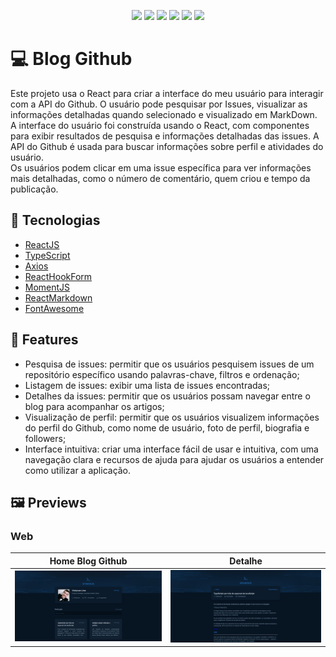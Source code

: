 <p align="center">
  <img src="https://img.shields.io/badge/React-20232A?style=for-the-badge&logo=react&logoColor=61DAFB" />
  <img src="https://img.shields.io/badge/typescript-%23007ACC.svg?style=for-the-badge&logo=typescript&logoColor=white" />
  <img src="https://img.shields.io/badge/vite-%23646CFF.svg?style=for-the-badge&logo=vite&logoColor=white" />
  <img src="https://img.shields.io/badge/React%20Hook%20Form-%23EC5990.svg?style=for-the-badge&logo=reacthookform&logoColor=white" />
  <img src="https://img.shields.io/badge/styled--components-DB7093?style=for-the-badge&logo=styled-components&logoColor=white" />
  <img src="https://img.shields.io/badge/React_Router-CA4245?style=for-the-badge&logo=react-router&logoColor=white" />

</p>

# 💻 Blog Github

Este projeto usa o React para criar a interface do meu usuário para interagir com a API do Github. O usuário pode pesquisar por Issues, visualizar as informações detalhadas quando selecionado e visualizado em MarkDown. </br>
A interface do usuário foi construída usando o React, com componentes para exibir resultados de pesquisa e informações detalhadas das issues. A API do Github é usada para buscar informações sobre perfil e atividades do usuário. </br>
Os usuários podem clicar em uma issue específica para ver informações mais detalhadas, como o número de comentário, quem criou e tempo da publicação.

## 🚀 Tecnologias

- [ReactJS](https://reactjs.org/)
- [TypeScript](https://www.typescriptlang.org/)
- [Axios](https://axios-http.com/ptbr/docs/intro)
- [ReactHookForm](https://react-hook-form.com/)
- [MomentJS](https://momentjs.com/)
- [ReactMarkdown](https://github.com/remarkjs/react-markdown)
- [FontAwesome](https://fontawesome.com/)

## 📑 Features

- Pesquisa de issues: permitir que os usuários pesquisem issues de um repositório específico usando palavras-chave, filtros e ordenação;
- Listagem de issues: exibir uma lista de issues encontradas;
- Detalhes da issues: permitir que os usuários possam navegar entre o blog para acompanhar os artigos;
- Visualização de perfil: permitir que os usuários visualizem informações do perfil do Github, como nome de usuário, foto de perfil, biografia e followers;
- Interface intuitiva: criar uma interface fácil de usar e intuitiva, com uma navegação clara e recursos de ajuda para ajudar os usuários a entender como utilizar a aplicação.

## 🖼️ Previews

### Web

| Home Blog Github                             | Detalhe                                        |
| -------------------------------------------- | ---------------------------------------------- |
| <img src="src/assets/HomeGithubBlog.PNG" /> | <img src="src/assets/DetailGithubBlog.PNG" /> |
